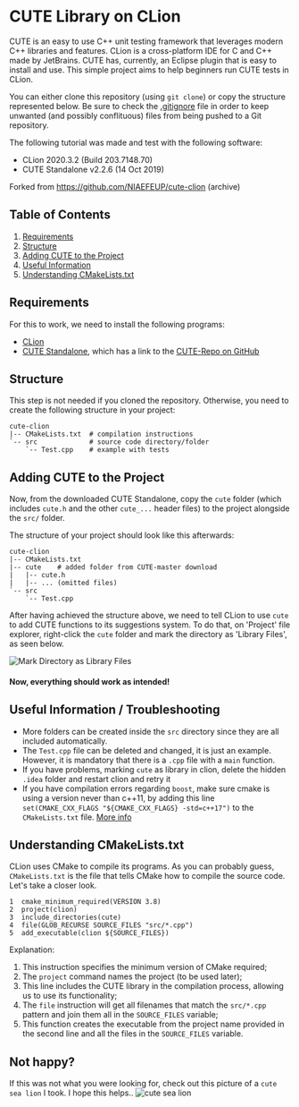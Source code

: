 # CUTE Library on CLion
CUTE is an easy to use C++ unit testing framework that leverages modern C++ libraries and features. 
CLion is a cross-platform IDE for C and C++ made by JetBrains.
CUTE has, currently, an Eclipse plugin that is easy to install and use. 
This simple project aims to help beginners run CUTE tests in CLion.


You can either clone this repository (using `git clone`) or copy the structure represented below.
Be sure to check the [.gitignore](.gitignore) file in order to keep unwanted (and possibly conflituous) files from being pushed to a Git repository.


The following tutorial was made and test with the following software:
* CLion 2020.3.2 (Build 203.7148.70)
* CUTE Standalone v2.2.6 (14 Oct 2019)

Forked from https://github.com/NIAEFEUP/cute-clion (archive)

## Table of Contents
1. [Requirements](#requirements)
2. [Structure](#structure)
3. [Adding CUTE to the Project](#adding-cute-to-the-project)
3. [Useful Information](#useful-information)
4. [Understanding CMakeLists.txt](#understanding-cmakeliststxt)

## Requirements

For this to work, we need to install the following programs:
* [CLion](https://www.jetbrains.com/clion/)
* [CUTE Standalone](https://cute-test.com/installation/), which has a link to the [CUTE-Repo on GitHub](https://github.com/PeterSommerlad/CUTE)


## Structure

This step is not needed if you cloned the repository. Otherwise, you need to create the following structure in your project:

```
cute-clion          
|-- CMakeLists.txt  # compilation instructions
`-- src             # source code directory/folder
    `-- Test.cpp    # example with tests
```


## Adding CUTE to the Project

Now, from the downloaded CUTE Standalone, copy the `cute` folder (which includes `cute.h` and the other `cute_...` header files) to the project alongside the `src/` folder.

The structure of your project should look like this afterwards:

```
cute-clion
|-- CMakeLists.txt
|-- cute    # added folder from CUTE-master download
|   |-- cute.h 
|   |-- ... (omitted files)
`-- src
    `-- Test.cpp 
```

After having achieved the structure above, we need to tell CLion to use `cute` to add CUTE functions to its suggestions system.
To do that, on 'Project' file explorer, right-click the `cute` folder and mark the directory as 'Library Files', as seen below.

![Mark Directory as Library Files](clion_add_cute_lib.png)


#### Now, everything should work as intended!



## Useful Information / Troubleshooting

* More folders can be created inside the `src` directory since they are all included automatically.
* The `Test.cpp` file can be deleted and changed, it is just an example. However, it is mandatory that there is a `.cpp` file with a `main` function.
* If you have problems, marking `cute` as library in clion, delete the hidden `.idea` folder and restart clion and retry it
* If you have compilation errors regarding `boost`, make sure cmake is using a version never than c++11, by adding this line `set(CMAKE_CXX_FLAGS "${CMAKE_CXX_FLAGS} -std=c++17")` to the `CMakeLists.txt` file. [More info](https://intellij-support.jetbrains.com/hc/en-us/community/posts/206542459-How-to-enforce-a-specific-C-standard)


## Understanding CMakeLists.txt

CLion uses CMake to compile its programs. As you can probably guess, `CMakeLists.txt` is the file that tells CMake how to compile the source code.
Let's take a closer look.

```
1  cmake_minimum_required(VERSION 3.8)      
2  project(clion)                          
3  include_directories(cute)          
4  file(GLOB_RECURSE SOURCE_FILES "src/*.cpp")
5  add_executable(clion ${SOURCE_FILES})     
```

Explanation:
1. This instruction specifies the minimum version of CMake required;
2. The `project` command names the project (to be used later);
3. This line includes the CUTE library in the compilation process, allowing us to use its functionality;
4. The `file` instruction will get all filenames that match the `src/*.cpp` pattern and join them all in the `SOURCE_FILES` variable;
5. This function creates the executable from the project name provided in the second line and all the files in the `SOURCE_FILES` variable.

## Not happy?
If this was not what you were looking for, check out this picture of a `cute sea lion` I took. I hope this helps..
![cute sea lion](cute_sea_lion.jpg)
